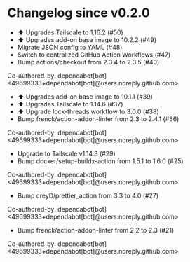 # Changelog since v0.2.0
- ⬆️ Upgrades Tailscale to 1.16.2 (#50) 
- ⬆️ Upgrades add-on base image to 10.2.2 (#49) 
- Migrate JSON config to YAML (#48) 
- Switch to centralized GitHub Action Workflows (#47) 
- Bump actions/checkout from 2.3.4 to 2.3.5 (#40)

Co-authored-by: dependabot[bot] <49699333+dependabot[bot]@users.noreply.github.com> 
- ⬆️ Upgrades add-on base image to 10.1.1 (#39) 
- ⬆️ Upgrades Tailscale to 1.14.6 (#37) 
- ⬆️ Upgrade lock-threads workflow to 3.0.0 (#38) 
- Bump frenck/action-addon-linter from 2.3 to 2.4.1 (#36)

Co-authored-by: dependabot[bot] <49699333+dependabot[bot]@users.noreply.github.com> 
- Upgrade to Tailscale v1.14.3 (#29) 
- Bump docker/setup-buildx-action from 1.5.1 to 1.6.0 (#25)

Co-authored-by: dependabot[bot] <49699333+dependabot[bot]@users.noreply.github.com> 
- Bump creyD/prettier_action from 3.3 to 4.0 (#27)

Co-authored-by: dependabot[bot] <49699333+dependabot[bot]@users.noreply.github.com> 
- Bump frenck/action-addon-linter from 2.2 to 2.3 (#21)

Co-authored-by: dependabot[bot] <49699333+dependabot[bot]@users.noreply.github.com> 
